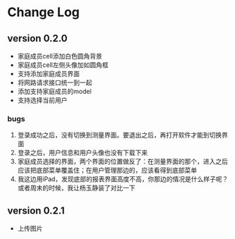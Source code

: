# Change Log

## version 0.2.0
* 家庭成员cell添加白色圆角背景
* 家庭成员cell左侧头像加如圆角框
* 支持添加家庭成员界面
* 将网路请求接口统一到一起
* 添加支持家庭成员的model
* 支持选择当前用户
### bugs
1. 登录成功之后，没有切换到测量界面。要退出之后，再打开软件才能到切换界面
2. 登录之后，用户信息和用户头像也没有下载下来
3. 家庭成员选择的界面，两个界面的位置做反了：在测量界面的那个，进入之后应该把底部菜单覆盖住；在用户管理那边的，应该看得到底部菜单
4. 我这边用iPad，发现底部的报表界面高度不高，你那边的情况是什么样子呢？或者周末的时候，我让杨玉静装了对比一下

## version 0.2.1
* 上传图片


